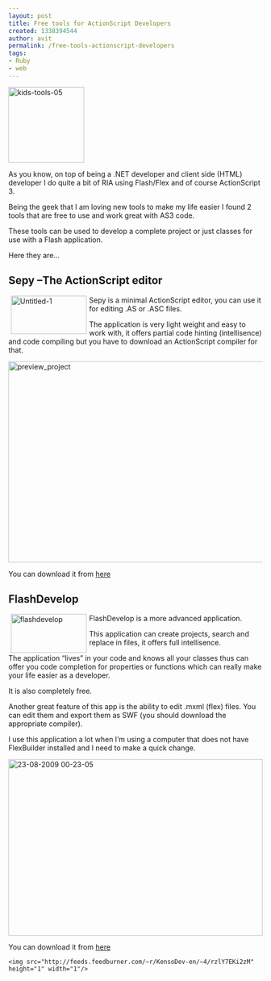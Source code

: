 ```yaml
---
layout: post
title: Free tools for ActionScript Developers
created: 1338394544
author: avit
permalink: /free-tools-actionscript-developers
tags:
- Ruby
- web
---
```

<img alt='kids-tools-05' class='alignleft size-thumbnail wp-image-218' height='150' src='http://www.kensodev.com/wp-content/uploads/2009/08/kids-tools-05-150x150.jpg' title='kids-tools-05' width='150' />
<p>As you know, on top of being a .NET developer and client side (HTML) developer I do quite a bit of RIA using Flash/Flex and of course ActionScript 3.</p>

<p>Being the geek that I am loving new tools to make my life easier I found 2 tools that are free to use and work great with AS3 code.</p>

<p>These tools can be used to develop a complete project or just classes for use with a Flash application.</p>

<p>Here they are…<!--more--> <h2>Sepy –The ActionScript editor</h2> <img align='left' alt='Untitled-1' border='0' height='76' src='http://www.kensodev.com/wp-content/uploads/2009/08/Untitled1.jpg' style='margin: 0px 5px; display: inline; border: 0px;' title='Untitled-1' width='150' /> Sepy is a minimal ActionScript editor, you can use it for editing .AS or .ASC files.</p>

<p>The application is very light weight and easy to work with, it offers partial code hinting (intellisence) and code compiling but you have to download an ActionScript compiler for that.</p>
<a href='http://www.kensodev.com/wp-content/uploads/2009/08/preview_project.gif'><img alt='preview_project' border='0' height='399' src='http://www.kensodev.com/wp-content/uploads/2009/08/preview_project_thumb.gif' style='display: inline; border: 0px;' title='preview_project' width='520' /></a>
<p>You can download it from <a href='http://www.sephiroth.it/python/sepy.php'>here</a> <h2>FlashDevelop</h2> <a href='http://www.kensodev.com/wp-content/uploads/2009/08/flashdevelop.jpg'><img align='left' alt='flashdevelop' border='0' height='77' src='http://www.kensodev.com/wp-content/uploads/2009/08/flashdevelop_thumb.jpg' style='margin: 0px 5px; display: inline; border: 0px;' title='flashdevelop' width='150' /></a> FlashDevelop is a more advanced application.</p>

<p>This application can create projects, search and replace in files, it offers full intellisence.</p>

<p>The application “lives” in your code and knows all your classes thus can offer you code completion for properties or functions which can really make your life easier as a developer.</p>

<p>It is also completely free.</p>

<p>Another great feature of this app is the ability to edit .mxml (flex) files. You can edit them and export them as SWF (you should download the appropriate compiler).</p>

<p>I use this application a lot when I’m using a computer that does not have FlexBuilder installed and I need to make a quick change.</p>
<a href='http://www.kensodev.com/wp-content/uploads/2009/08/23082009002305.png'><img alt='23-08-2009 00-23-05' border='0' height='350' src='http://www.kensodev.com/wp-content/uploads/2009/08/23082009002305_thumb.png' style='display: inline; border: 0px;' title='23-08-2009 00-23-05' width='504' /></a>
<p>You can download it from <a href='http://www.flashdevelop.org/'>here</a></p>
      
    <img src="http://feeds.feedburner.com/~r/KensoDev-en/~4/rzlY7EKi2zM" height="1" width="1"/>

